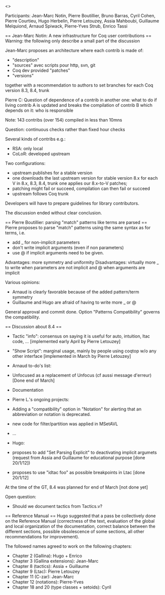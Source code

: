 <<TableOfContents>>

Participants: Jean-Marc Notin, Pierre Boutillier, Bruno Barras, Cyril Cohen, Pierre Courtieu, Hugo Herbelin, Pierre Letouzey, Assia Mahboubi, Guillaume Melquiond, Arnaud Spiwack, Pierre-Yves Strub, Enrico Tassi

== Jean-Marc Notin: A new infrastructure for Coq user contributions ==
Warning: the following only describe a small part of the discussion

Jean-Marc proposes an architecture where each contrib is made of:

 * "description"
 * "sources" avec scripts pour http, svn, git
 * Coq dev provided "patches"
 * "versions"

together with a recommendation to authors to set branches for each Coq                                                             version 8.3, 8.4, trunk

Pierre C: Question of dependence of a contrib in another one: what to do if living contrib A is updated and breaks the compilation of contrib B which depends on it: who is responsible

Note: 143 contribs (over 154) compiled in less than 10mns

Question: continuous checks rather than fixed hour checks

Several kinds of contribs e.g.:

 * RSA: only local
 * CoLoR: developed upstream

Two configurations:

 * upstream publishes for a stable version
  * one downloads the last upstream version for stable version 8.x for each V in 8.x, 8.3, 8.4, trunk one applies our 8.x-to-V patches;
  * patching might fail or succeed, compilation can then fail or succeed
 * upstream follows Coq trunk

Developers will have to prepare guidelines for library contributors.

The discussion ended without clear conclusion.

== Pierre Boutillier: parsing "match" patterns like terms are parsed ==
Pierre proposes to parse "match" patterns using the same syntax as for terms, i.e.

 * add _ for non-implicit parameters
 * don't write implicit arguments (even if non parameters)
 * use @ if implicit arguments need to be given.

Advantages: more symmetry and uniformity                                                                                           Disadvantages: virtually more _ to write when parameters are not implicit and @ when arguments are implicit

Various opinions:

 * Arnaud is clearly favorable because of the added pattern/term symmetry
 * Guillaume and Hugo are afraid of having to write more _ or @

General approval and commit done. Option "Patterns Compatibility" governs the compatibility.

== Discussion about 8.4 ==
 * Tactic "info": consensus on saying it is useful for auto, intuition, ltac code, ... [implemented early April by Pierre Letouzey]
 * "Show Script": marginal usage, mainly by people using coqtop w/o any other interface   [implemented in March by Pierre Letouzey]

 * Arnaud to-do's list:
  * Unfocused as a replacement of Unfocus (cf aussi message d'erreur) [Done end of March]
  * Documentation

 * Pierre L.'s ongoing projects:
  * Adding a "compatibility" option in "Notation" for alerting that  an abbreviation or notation is deprecated.
  * new code for filter/partition was applied in MSetAVL
  * ...

 * Hugo:
  * proposes to add "Set Parsing Explicit" to deactivating implicit argumets (request from Assia and Guillaume for educational purpose [done 20/1/12])
  * proposes to use "idtac foo" as possible breakpoints in Ltac [done 20/1/12]

At the time of the GT, 8.4 was planned for end of March [not done yet]

Open question:

 * Should we document tactics from Tactics.v?

== Reference Manual ==
Hugo suggested that a pass be collectively done on the Reference Manual (correctness of the text, evaluation of the global and local organization of the  documentation, correct balance between the different sections, possible obsolescence of some sections, all other recommendations for improvement).

The followed names agreed to work on the following chapters:

 * Chapter 2 (Gallina): Hugo + Enrico
 * Chapter 3 (Gallina extensions): Jean-Marc
 * Chapter 8 (tactics): Assia + Guillaume
 * Chapter 9 (Ltac): Pierre Letouzey
 * Chapter 11 (C-zar): Jean-Marc
 * Chapter 12 (notations): Pierre-Yves
 * Chapter 18 and 20 (type classes + setoids): Cyril
